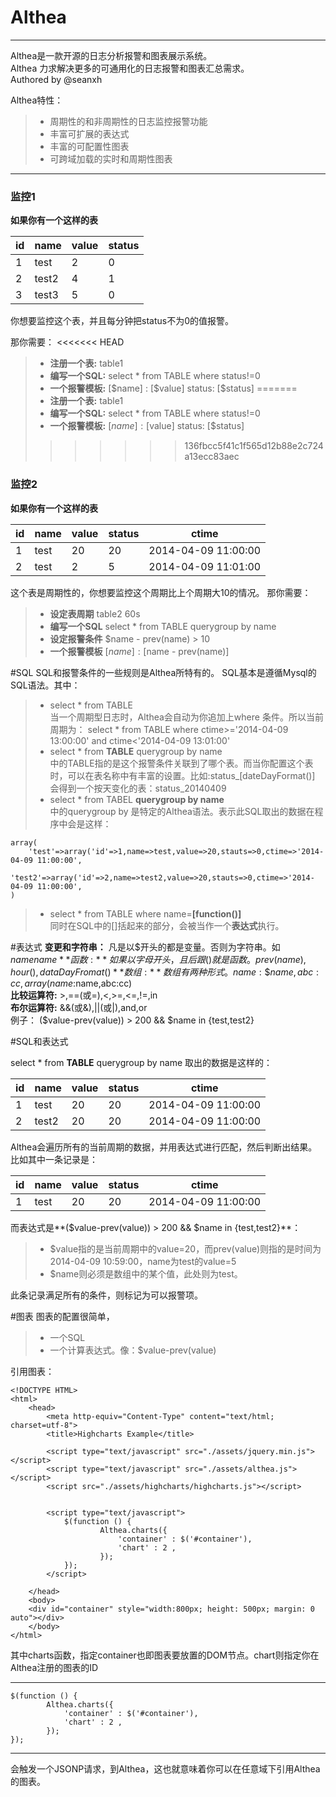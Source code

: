 # Althea


------

Althea是一款开源的日志分析报警和图表展示系统。  
Althea 力求解决更多的可通用化的日志报警和图表汇总需求。  
Authored by @seanxh 

Althea特性：

> * 周期性的和非周期性的日志监控报警功能
> * 丰富可扩展的表达式
> * 丰富的可配置性图表
> * 可跨域加载的实时和周期性图表


------

### 监控1




**如果你有一个这样的表** 

|id| name | value | status|
|------ | -----|----------|--------|
|1  | test | 2 | 0|
|2     | test2 | 4 | 1|
|3      | test3 | 5 | 0|

你想要监控这个表，并且每分钟把status不为0的值报警。

那你需要：
<<<<<<< HEAD
> * **注册一个表:** table1
> * **编写一个SQL:** select * from TABLE where status!=0
> * **一个报警模板:** [\$name] : [\$value] status: [\$status]
=======
>* **注册一个表:** table1
>* **编写一个SQL:** select * from TABLE where status!=0
>* **一个报警模板:** [$name] : [$value] status: [$status]
>>>>>>> 136fbcc5f41c1f565d12b88e2c724a13ecc83aec

### 监控2
**如果你有一个这样的表** 

id      | name | value | status | ctime
--------- | ------|-------- | -----|-------
1  | test | 20 |  20 | 2014-04-09 11:00:00
2  | test | 2 | 5 | 2014-04-09 11:01:00

这个表是周期性的，你想要监控这个周期比上个周期大10的情况。
那你需要：
>* **设定表周期** table2 60s
>* **编写一个SQL** select * from TABLE querygroup by name
>* **设定报警条件** $name - prev(name) > 10
>* **一个报警模板** [$name] : [$name - prev(name)]


#SQL
SQL和报警条件的一些规则是Althea所特有的。
SQL基本是遵循Mysql的SQL语法。其中：
> - select * from TABLE  
当一个周期型日志时，Althea会自动为你追加上where 条件。所以当前周期为：
select * from TABLE where ctime>='2014-04-09 13:00:00' and ctime<'2014-04-09 13:01:00'
> - select * from **TABLE** querygroup by name  
中的TABLE指的是这个报警条件关联到了哪个表。而当你配置这个表时，可以在表名称中有丰富的设置。比如:status_[dateDayFormat()] 会得到一个按天变化的表：status_20140409
> - select * from TABEL **querygroup by name**  
中的querygroup by 是特定的Althea语法。表示此SQL取出的数据在程序中会是这样：
```
array(
    'test'=>array('id'=>1,name=>test,value=>20,stauts=>0,ctime=>'2014-04-09 11:00:00',
    'test2'=>array('id'=>2,name=>test2,value=>20,stauts=>0,ctime=>'2014-04-09 11:00:00',
)
```
> - select * from TABLE where name=**[function()]**  
同时在SQL中的[]括起来的部分，会被当作一个**表达式**执行。

#表达式
**变更和字符串：** 凡是以$开头的都是变量。否则为字符串。如 $name name  
**函数:** 如果以字母开头，且后跟()就是函数。prev(name),hour(),dataDayFromat()  
**数组:** 数组有两种形式。{name:\$name,abc:cc}, array(name:$name,abc:cc)  
**比较运算符:** >,==(或=),<,>=,<=,!=,in  
**布尔运算符:** &&(或&),||(或|),and,or  
例子： 
($value-prev(value)) > 200 && $name in {test,test2}

#SQL和表达式

select * from **TABLE** querygroup by name 取出的数据是这样的： 

id      | name | value | status | ctime
------ | -----|------ | -----|---------
1  | test | 20 |  20 | 2014-04-09 11:00:00
2  | test2 | 20 |  20 | 2014-04-09 11:00:00

Althea会遍历所有的当前周期的数据，并用表达式进行匹配，然后判断出结果。  
比如其中一条记录是：  

id      | name | value | status | ctime
--------- | -----|--------- | -----|---------
1  | test | 20 |  20 | 2014-04-09 11:00:00

而表达式是**($value-prev(value)) > 200 && $name in {test,test2}**：

> - $value指的是当前周期中的value=20，而prev(value)则指的是时间为2014-04-09 10:59:00，name为test的value=5  
> - $name则必须是数组中的某个值，此处则为test。  

此条记录满足所有的条件，则标记为可以报警项。

#图表
图表的配置很简单，
>- 一个SQL
>- 一个计算表达式。像：$value-prev(value)

引用图表：
```
<!DOCTYPE HTML>
<html>
	<head>
		<meta http-equiv="Content-Type" content="text/html; charset=utf-8">
		<title>Highcharts Example</title>
		
		<script type="text/javascript" src="./assets/jquery.min.js"></script>
		<script type="text/javascript" src="./assets/althea.js"></script>
		<script src="./assets/highcharts/highcharts.js"></script>


		<script type="text/javascript">
			$(function () {
			        Althea.charts({
				        'container' : $('#container'),
				        'chart' : 2 ,
			        });
			});
		</script>

	</head>
	<body>
	<div id="container" style="width:800px; height: 500px; margin: 0 auto"></div>
	</body>
</html>
```
其中charts函数，指定container也即图表要放置的DOM节点。chart则指定你在Althea注册的图表的ID

----------------------
```
$(function () {
        Althea.charts({
	        'container' : $('#container'),
	        'chart' : 2 ,
        });
});
```
------------------------------
会触发一个JSONP请求，到Althea，这也就意味着你可以在任意域下引用Althea的图表。
